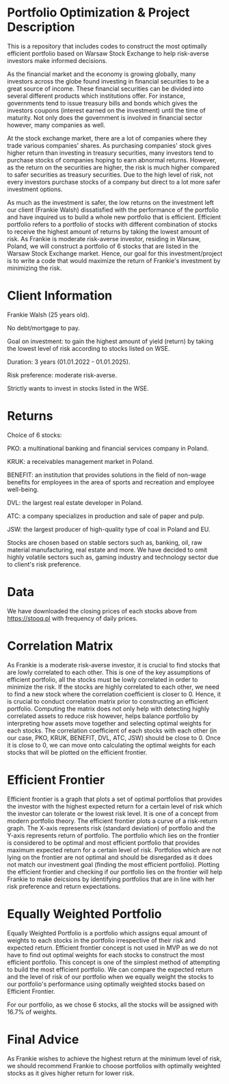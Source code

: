 # Portfolio Optimization & Project Description
This is a repository that includes codes to construct the most optimally efficient portfolio based on Warsaw Stock Exchange to help risk-averse investors make informed decisions. 

As the financial market and the economy is growing globally, many investors across the globe found investing in financial securities to be a great source of income.
These financial securities can be divided into several different products which institutions offer. For instance, governments tend to issue treasury bills and  bonds which gives the investors coupons (interest earned on the investment) until the time of maturity. Not only does the government is involved in financial sector however, many companies as well. 

At the stock exchange market, there are a lot of companies where they trade various companies' shares. As purchasing companies' stock gives higher return than investing in treasury securities, many investors tend to purchase stocks of companies hoping to earn abnormal returns. However, as the return on the securities are higher, the risk is much higher compared to safer securities as treasury securities. Due to the high level of risk, not every investors purchase stocks of a company but direct to a lot more safer investment options. 

As much as the investment is safer, the low returns on the investment left our client (Frankie Walsh) dissatisfied with the performance of the portfolio and have inquired us to build a whole new portfolio that is efficient. Efficient portfolio refers to a portfolio of stocks with different combination of stocks to receive the highest amount of returns by taking the lowest amount of risk. As Frankie is moderate risk-averse investor, residing in Warsaw, Poland, we will construct a portfolio of 6 stocks that are listed in the Warsaw Stock Exchange market. Hence, our goal for this investment/project is to write a code that would maximize the return of Frankie's investment by minimizing the risk. 

# Client Information
Frankie Walsh (25 years old).

No debt/mortgage to pay.

Goal on investment: to gain the highest amount of yield (return) by taking the lowest level of risk according to stocks listed on WSE.

Duration: 3 years (01.01.2022 - 01.01.2025).

Risk preference: moderate risk-averse. 

Strictly wants to invest in stocks listed in the WSE. 

# Returns
Choice of 6 stocks:

PKO: a multinational banking and financial services company in Poland. 

KRUK: a receivables management market in Poland. 

BENEFIT: an institution that provides solutions in the field of non-wage benefits for employees in the area of ​​sports and recreation and employee well-being.

DVL: the largest real estate developer in Poland.

ATC: a company specializes in production and sale of paper and pulp.

JSW: the largest producer of high-quality type of coal in Poland and EU. 

Stocks are chosen based on stable sectors such as, banking, oil, raw material manufacturing, real estate and more. We have decided to omit highly volatile sectors such as, gaming industry and technology sector due to client's risk preference. 

# Data
We have downloaded the closing prices of each stocks above from https://stooq.pl with frequency of daily prices. 

# Correlation Matrix
As Frankie is a moderate risk-averse investor, it is crucial to find stocks that are lowly correlated to each other. This is one of the key assumptions of efficient portfolio, all the stocks must be lowly correlated in order to minimize the risk. If the stocks are highly correlated to each other, we need to find a new stock where the correlation coefficient is closer to 0. 
Hence, it is crucial to conduct correlation matrix prior to constructing an efficient portfolio. Computing the matrix does not only help with detecting highly correlated assets to reduce risk however, helps balance portfolio by interpreting how assets move together and selecting optimal weights for each stocks. 
The correlation coefficient of each stocks with each other (in our case, PKO, KRUK, BENEFIT, DVL, ATC, JSW) should be close to 0. Once it is close to 0, we can move onto calculating the optimal weights for each stocks that will be plotted on the efficient frontier.

# Efficient Frontier
Efficient frontier is a graph that plots a set of optimal portfolios that provides the investor with the highest expected return for a certain level of risk which the investor can tolerate or the lowest risk level. It is one of a concept from modern portfolio theory. 
The efficient frontier plots a curve of a risk-return graph. The X-axis represents risk (standard deviation) of portfolio and the Y-axis represents return of portfolio. 
The portfolio which lies on the frontier is considered to be optimal and most efficient portfolio that provides maximum expected return for a certain level of risk. Portfolios which are not lying on the frontier are not optimal and should be disregarded as it does not match our investment goal (finding the most efficient portfolio). 
Plotting the efficient frontier and checking if our portfolio lies on the frontier will help Frankie to make deicsions by identifying portfolios that are in line with her risk preference and return expectations. 

# Equally Weighted Portfolio
Equally Weighted Portfolio is a portfolio which assigns equal amount of weights to each stocks in the portfolio irrespective of their risk and expected return. Efficient frontier concept is not used in MVP as we do not have to find out optimal weights for each stocks to construct the most efficient portfolio. This concept is one of the simplest method of attempting to build the most efficient portfolio. We can compare the expected return and the level of risk of our portfolio when we equally weight the stocks to our portfolio's performance using optimally weighted stocks based on Efficient Frontier. 

For our portfolio, as we chose 6 stocks, all the stocks will be assigned with 16.7% of weights.

# Final Advice
As Frankie wishes to achieve the highest return at the minimum level of risk, we should recommend Frankie to choose portfolios with optimally weighted stocks as it gives higher return for lower risk. 
